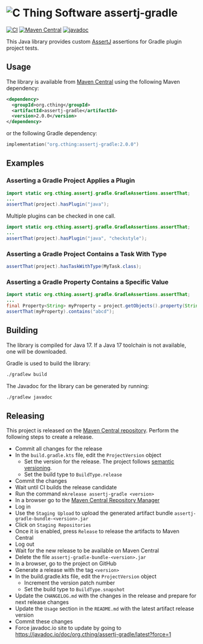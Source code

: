 # ![C Thing Software](https://www.cthing.com/branding/CThingSoftware-57x60.png "C Thing Software") assertj-gradle

[![CI](https://github.com/cthing/assertj-gradle/actions/workflows/ci.yml/badge.svg)](https://github.com/cthing/assertj-gradle/actions/workflows/ci.yml)
[![Maven Central](https://maven-badges.herokuapp.com/maven-central/org.cthing/assertj-gradle/badge.svg)](https://maven-badges.herokuapp.com/maven-central/org.cthing/assertj-gradle)
[![javadoc](https://javadoc.io/badge2/org.cthing/assertj-gradle/javadoc.svg)](https://javadoc.io/doc/org.cthing/assertj-gradle)

This Java library provides custom [AssertJ](https://assertj.github.io/doc/) assertions for Gradle plugin project tests.

## Usage
The library is available from [Maven Central](https://repo.maven.apache.org/maven2/org/cthing/assertj-gradle/) using the following Maven dependency:
```xml
<dependency>
  <groupId>org.cthing</groupId>
  <artifactId>assertj-gradle</artifactId>
  <version>2.0.0</version>
</dependency>
```
or the following Gradle dependency:
```kotlin
implementation("org.cthing:assertj-gradle:2.0.0")
```

## Examples

### Asserting a Gradle Project Applies a Plugin
```java
import static org.cthing.assertj.gradle.GradleAssertions.assertThat;
...
assertThat(project).hasPlugin("java");
```
Multiple plugins can be checked in one call.
```java
import static org.cthing.assertj.gradle.GradleAssertions.assertThat;
...
assertThat(project).hasPlugin("java", "checkstyle");
```

### Asserting a Gradle Project Contains a Task With Type
```java
assertThat(project).hasTaskWithType(MyTask.class);
```

### Asserting a Gradle Property Contains a Specific Value
```java
import static org.cthing.assertj.gradle.GradleAssertions.assertThat;
...
final Property<String> myProperty = project.getObjects().property(String.class).convention("abcd");
assertThat(myProperty).contains("abcd");
```

## Building
The library is compiled for Java 17. If a Java 17 toolchain is not available, one will be downloaded.

Gradle is used to build the library:
```bash
./gradlew build
```
The Javadoc for the library can be generated by running:
```bash
./gradlew javadoc
```

## Releasing
This project is released on the [Maven Central repository](https://central.sonatype.com/artifact/org.cthing/assertj-gradle).
Perform the following steps to create a release.

- Commit all changes for the release
- In the `build.gradle.kts` file, edit the `ProjectVersion` object
    - Set the version for the release. The project follows [semantic versioning](https://semver.org/).
    - Set the build type to `BuildType.release`
- Commit the changes
- Wait until CI builds the release candidate
- Run the command `mkrelease assertj-gradle <version>`
- In a browser go to the [Maven Central Repository Manager](https://s01.oss.sonatype.org/)
- Log in
- Use the `Staging Upload` to upload the generated artifact bundle `assertj-gradle-bundle-<version>.jar`
- Click on `Staging Repositories`
- Once it is enabled, press `Release` to release the artifacts to Maven Central
- Log out
- Wait for the new release to be available on Maven Central
- Delete the file `assertj-gradle-bundle-<version>.jar`
- In a browser, go to the project on GitHub
- Generate a release with the tag `<version>`
- In the build.gradle.kts file, edit the `ProjectVersion` object
    - Increment the version patch number
    - Set the build type to `BuildType.snapshot`
- Update the `CHANGELOG.md` with the changes in the release and prepare for next release changes
- Update the `Usage` section in the `README.md` with the latest artifact release version
- Commit these changes
- Force javadoc.io site to update by going to https://javadoc.io/doc/org.cthing/assertj-gradle/latest?force=1
